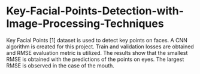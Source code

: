 # Key-Facial-Points-Detection-with-Image-Processing-Techniques
Key Facial Points [1] dataset is used to detect key points on faces. A CNN algorithm is created for this project. Train and validation losses are obtained and RMSE evaluation metric is utilized. The results show that the smallest RMSE is obtained with the predictions of the points on eyes. The largest RMSE is observed in the case of the mouth. 
